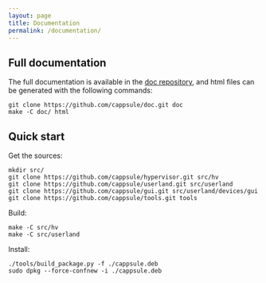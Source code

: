 ```yaml
---
layout: page
title: Documentation
permalink: /documentation/
---
```


## Full documentation

The full documentation is available in the [doc repository](https://github.com/cappsule/doc/), and html files can be generated with the following commands:

    git clone https://github.com/cappsule/doc.git doc
    make -C doc/ html



## Quick start

Get the sources:

    mkdir src/
    git clone https://github.com/cappsule/hypervisor.git src/hv
    git clone https://github.com/cappsule/userland.git src/userland
    git clone https://github.com/cappsule/gui.git src/userland/devices/gui
    git clone https://github.com/cappsule/tools.git tools

Build:

    make -C src/hv
    make -C src/userland

Install:

    ./tools/build_package.py -f ./cappsule.deb
    sudo dpkg --force-confnew -i ./cappsule.deb

